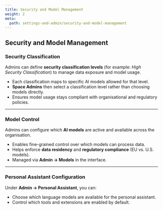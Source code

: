 ```yaml
---
title: Security and Model Management
weight: 2
meta:
  path: settings-and-admin/security-and-model-management
---
```

## Security and Model Management

### Security Classification
Admins can define **security classification levels** (for example: *High Security Classification*) to manage data exposure and model usage.

- Each classification maps to specific AI models allowed for that level.  
- **Space Admins** then select a classification level rather than choosing models directly.  
- Ensures model usage stays compliant with organisational and regulatory policies.

---

### Model Control
Admins can configure which **AI models** are active and available across the organisation.

- Enables fine-grained control over which models can process data.  
- Helps enforce **data residency** and **regulatory compliance** (EU vs. U.S. models).  
- Managed via **Admin → Models** in the interface.

---

### Personal Assistant Configuration
Under **Admin → Personal Assistant**, you can:
- Choose which language models are available for the personal assistant.  
- Control which tools and extensions are enabled by default.  
